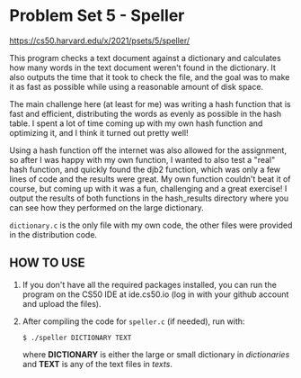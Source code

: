 # Problem Set 5 - Speller

https://cs50.harvard.edu/x/2021/psets/5/speller/

This program checks a text document against a dictionary and calculates how many words in the text document weren't found in the dictionary. It also outputs the time that it took to check the file, and the goal was to make it as fast as possible while using a reasonable amount of disk space.

The main challenge here (at least for me) was writing a hash function that is fast and efficient, distributing the words as evenly as possible in the hash table. I spent a lot of time coming up with my own hash function and optimizing it, and I think it turned out pretty well!

Using a hash function off the internet was also allowed for the assignment, so after I was happy with my own function, I wanted to also test a "real" hash function, and quickly found the djb2 function, which was only a few lines of code and the results were great. My own function couldn't beat it of course, but coming up with it was a fun, challenging and a great exercise! I output the results of both functions in the hash_results directory where you can see how they performed on the large dictionary.

`dictionary.c` is the only file with my own code, the other files were provided in the distribution code.

## HOW TO USE

1. If you don't have all the required packages installed, you can run the program on the CS50 IDE at ide.cs50.io (log in with your github account and upload the files).

1. After compiling the code for `speller.c` (if needed), run with:
    ```
    $ ./speller DICTIONARY TEXT
    ```
    where **DICTIONARY** is either the large or small dictionary in *dictionaries* and **TEXT** is any of the text files in *texts*.
